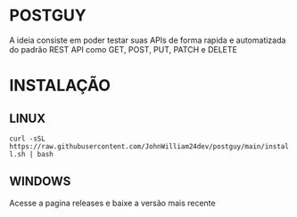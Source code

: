 # POSTGUY
A ideia consiste em poder testar suas APIs de forma rapida e automatizada do padrão REST API como GET, POST, PUT, PATCH e DELETE

# INSTALAÇÃO
## LINUX

`curl -sSL https://raw.githubusercontent.com/JohnWilliam24dev/postguy/main/install.sh | bash` 

## WINDOWS

Acesse a pagina releases e baixe a versão mais recente
